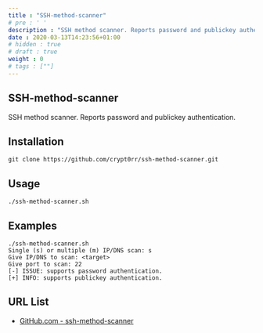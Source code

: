 ```yaml
---
title : "SSH-method-scanner"
# pre : ' '
description : "SSH method scanner. Reports password and publickey authentication."
date : 2020-03-13T14:23:56+01:00
# hidden : true
# draft : true
weight : 0
# tags : [""]
---
```


## SSH-method-scanner

SSH method scanner. Reports password and publickey authentication.

## Installation

```plain
git clone https://github.com/crypt0rr/ssh-method-scanner.git
```

## Usage

```plain
./ssh-method-scanner.sh
```

## Examples

```plain
./ssh-method-scanner.sh
Single (s) or multiple (m) IP/DNS scan: s
Give IP/DNS to scan: <target>
Give port to scan: 22
[-] ISSUE: supports password authentication.
[+] INFO: supports publickey authentication.
```

## URL List

* [GitHub.com - ssh-method-scanner](https://github.com/crypt0rr/ssh-method-scanner)
